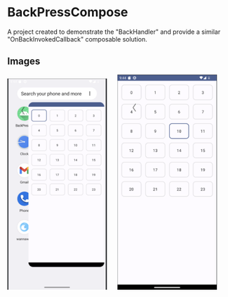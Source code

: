 <!DOCTYPE html>
<html>
<head>
  <style>
    img {
      display: inline-block;
      width: 45%;
    }
  </style>
</head>
<body>
  <h1>BackPressCompose</h1>
  <p>A project created to demonstrate the "BackHandler" and provide a similar "OnBackInvokedCallback" composable solution.</p>
  <h2>Images</h2>
  <p>
    <img src="https://github.com/oguzhanaslann/BackPressCompose/blob/d43625f8c8052438fb408fce32745cad7a813de7/sampleImage/sampleImage1.png" alt="sampleImage1" style="margin-right: 10px;"/>
    <img src="https://github.com/oguzhanaslann/BackPressCompose/blob/d43625f8c8052438fb408fce32745cad7a813de7/sampleImage/sampleImage2.png" alt="sampleImage2" style="margin-left: 10px;"/>
  </p>
</body>
</html>
